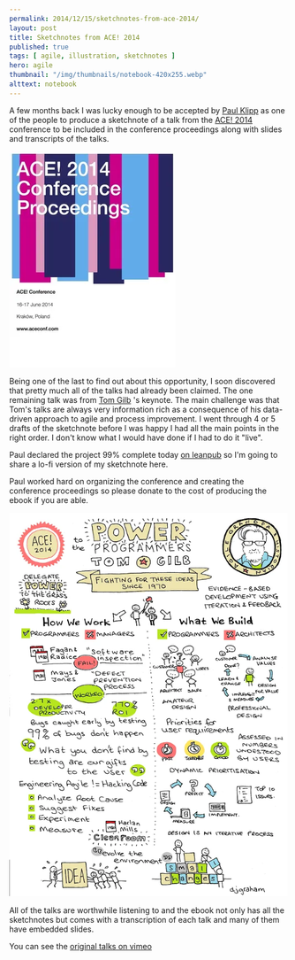 ```yaml
---
permalink: 2014/12/15/sketchnotes-from-ace-2014/
layout: post
title: Sketchnotes from ACE! 2014
published: true
tags: [ agile, illustration, sketchnotes ]
hero: agile
thumbnail: "/img/thumbnails/notebook-420x255.webp"
alttext: notebook
---
```


A few months back I was lucky enough to be accepted by <a href="https://twitter.com/paulklipp">Paul Klipp</a> 
as one of the people to produce a sketchnote of a talk from the <a href="http://aceconf.com">ACE! 2014</a>  
conference to be included in the conference proceedings along with slides and 
transcripts of the talks.

![ACE 2014](/img/posts/sketchnotes-from-ace-2014/ace-2014-large.webp)

Being one of the last to find out about this opportunity, I soon discovered that 
pretty much all of the talks had already been claimed. The one remaining talk 
was from [Tom Gilb](http://www.gilb.com) 's keynote. The main challenge was 
that Tom's talks are always very information rich as a consequence of his 
data-driven approach to agile and process improvement. I went through 4 or 
5 drafts of the sketchnote before I was happy I had all the main points in 
the right order. I don't know what I would have done if I had to do it "live".

Paul declared the project 99% complete today [on leanpub](https://leanpub.com/ACE2014) 
so I'm going to share a lo-fi version of my sketchnote here. 

Paul worked hard on organizing the conference and creating the conference 
proceedings so please donate to the cost of producing the ebook if you are able.

<img src="/img/posts/sketchnotes-from-ace-2014/gilb.webp" class="u-max-full-width" alt="ACE 2014 - Tom Gilb" /> 

All of the talks are worthwhile listening to and the ebook not only has 
all the sketchnotes but comes with a transcription of each talk and many 
of them have embedded slides.

You can see the [original talks on vimeo](http://vimeo.com/agilece)


